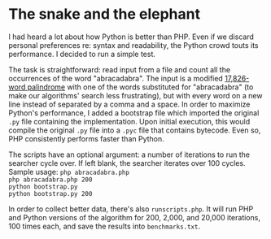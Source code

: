 The snake and the elephant
=============

I had heard a lot about how Python is better than PHP. Even if we discard personal preferences re: syntax and readability, the Python crowd touts its performance. I decided to run a simple test.

The task is straightforward: read input from a file and count all the occurrences of the word "abracadabra". The input is a modified [17,826-word palindrome](http://norvig.com/pal17txt.html) with one of the words substituted for "abracadabra" (to make our algorithms' search less frustrating), but with every word on a new line instead of separated by a comma and a space. In order to maximize Python's performance, I added a bootstrap file which imported the original `.py` file containing the implementation. Upon initial execution, this would compile the original `.py` file into a `.pyc` file that contains bytecode. Even so, PHP consistently performs faster than Python.

The scripts have an optional argument: a number of iterations to run the searcher cycle over. If left blank, the searcher iterates over 100 cycles. Sample usage:
`php abracadabra.php`  
`php abracadabra.php 200`  
`python bootstrap.py`  
`python bootstrap.py 200`  

In order to collect better data, there's also `runscripts.php`. It will run PHP and Python versions of the algorithm for 200, 2,000, and 20,000 iterations, 100 times each, and save the results into `benchmarks.txt`.

